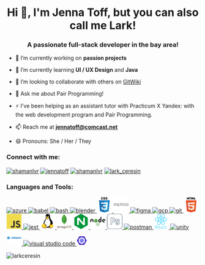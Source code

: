 <h1 align="center">Hi 👋, I'm Jenna Toff, but you can also call me Lark!</h1>
<h3 align="center">A passionate full-stack developer in the bay area!</h3>

- 🔭 I’m currently working on **passion projects**

- 🌱 I’m currently learning **UI / UX Design** and **Java**

- 👯 I’m looking to collaborate with others on [GitWiki](https://github.com/larkceresin/GitWiki)

- 💬 Ask me about Pair Programming!

- ⚡ I've been helping as an assistant tutor with Practicum X Yandex: with the web development program and Pair Programming.

- 📫 Reach me at **jennatoff@comcast.net**

- 😄 Pronouns: She / Her / They


<h3 align="left">Connect with me:</h3>
<p align="left">
<a href="https://twitter.com/shamanlvr" target="blank"><img align="center" src="https://cdn.jsdelivr.net/npm/simple-icons@3.0.1/icons/twitter.svg" alt="shamanlvr" height="30" width="40" /></a>
<a href="https://linkedin.com/in/jennatoff" target="blank"><img align="center" src="https://cdn.jsdelivr.net/npm/simple-icons@3.0.1/icons/linkedin.svg" alt="jennatoff" height="30" width="40" /></a>
<a href="https://fb.com/shamanlvr" target="blank"><img align="center" src="https://cdn.jsdelivr.net/npm/simple-icons@3.0.1/icons/facebook.svg" alt="shamanlvr" height="30" width="40" /></a>
<a href="https://instagram.com/lark_ceresin" target="blank"><img align="center" src="https://cdn.jsdelivr.net/npm/simple-icons@3.0.1/icons/instagram.svg" alt="lark_ceresin" height="30" width="40" /></a>
</p>

<h3 align="left">Languages and Tools:</h3>
<p align="left"> <a href="https://azure.microsoft.com/en-in/" target="_blank"> <img src="https://www.vectorlogo.zone/logos/microsoft_azure/microsoft_azure-icon.svg" alt="azure" width="40" height="40"/> </a> <a href="https://babeljs.io/" target="_blank"> <img src="https://www.vectorlogo.zone/logos/babeljs/babeljs-icon.svg" alt="babel" width="40" height="40"/> </a> <a href="https://www.gnu.org/software/bash/" target="_blank"> <img src="https://www.vectorlogo.zone/logos/gnu_bash/gnu_bash-icon.svg" alt="bash" width="40" height="40"/> </a> <a href="https://www.blender.org/" target="_blank"> <img src="https://download.blender.org/branding/community/blender_community_badge_white.svg" alt="blender" width="40" height="40"/> </a> <a href="https://www.w3schools.com/css/" target="_blank"> <img src="https://raw.githubusercontent.com/devicons/devicon/master/icons/css3/css3-original-wordmark.svg" alt="css3" width="40" height="40"/> </a> <a href="https://expressjs.com" target="_blank"> <img src="https://raw.githubusercontent.com/devicons/devicon/master/icons/express/express-original-wordmark.svg" alt="express" width="40" height="40"/> </a> <a href="https://www.figma.com/" target="_blank"> <img src="https://www.vectorlogo.zone/logos/figma/figma-icon.svg" alt="figma" width="40" height="40"/> </a> <a href="https://cloud.google.com" target="_blank"> <img src="https://www.vectorlogo.zone/logos/google_cloud/google_cloud-icon.svg" alt="gcp" width="40" height="40"/> </a> <a href="https://git-scm.com/" target="_blank"> <img src="https://www.vectorlogo.zone/logos/git-scm/git-scm-icon.svg" alt="git" width="40" height="40"/> </a> <a href="https://www.w3.org/html/" target="_blank"> <img src="https://raw.githubusercontent.com/devicons/devicon/master/icons/html5/html5-original-wordmark.svg" alt="html5" width="40" height="40"/> </a> <a href="https://developer.mozilla.org/en-US/docs/Web/JavaScript" target="_blank"> <img src="https://raw.githubusercontent.com/devicons/devicon/master/icons/javascript/javascript-original.svg" alt="javascript" width="40" height="40"/> </a> <a href="https://jestjs.io" target="_blank"> <img src="https://www.vectorlogo.zone/logos/jestjsio/jestjsio-icon.svg" alt="jest" width="40" height="40"/> </a> <a href="https://www.linux.org/" target="_blank"> <img src="https://raw.githubusercontent.com/devicons/devicon/master/icons/linux/linux-original.svg" alt="linux" width="40" height="40"/> </a> <a href="https://www.mongodb.com/" target="_blank"> <img src="https://raw.githubusercontent.com/devicons/devicon/master/icons/mongodb/mongodb-original-wordmark.svg" alt="mongodb" width="40" height="40"/> </a> <a href="https://www.nginx.com" target="_blank"> <img src="https://raw.githubusercontent.com/devicons/devicon/master/icons/nginx/nginx-original.svg" alt="nginx" width="40" height="40"/> </a> <a href="https://nodejs.org" target="_blank"> <img src="https://raw.githubusercontent.com/devicons/devicon/master/icons/nodejs/nodejs-original-wordmark.svg" alt="nodejs" width="40" height="40"/> </a> <a href="https://www.photoshop.com/en" target="_blank"> <img src="https://raw.githubusercontent.com/devicons/devicon/master/icons/photoshop/photoshop-line.svg" alt="photoshop" width="40" height="40"/> </a> <a href="https://postman.com" target="_blank"> <img src="https://www.vectorlogo.zone/logos/getpostman/getpostman-icon.svg" alt="postman" width="40" height="40"/> </a> <a href="https://reactjs.org/" target="_blank"> <img src="https://raw.githubusercontent.com/devicons/devicon/master/icons/react/react-original-wordmark.svg" alt="react" width="40" height="40"/> </a> <a href="https://unity.com/" target="_blank"> <img src="https://www.vectorlogo.zone/logos/unity3d/unity3d-icon.svg" alt="unity" width="40" height="40"/> </a> <a href="https://webpack.js.org" target="_blank"> <img src="https://raw.githubusercontent.com/devicons/devicon/d00d0969292a6569d45b06d3f350f463a0107b0d/icons/webpack/webpack-original-wordmark.svg" alt="webpack" width="40" height="40"/> </a> 
  <a href ="https://code.visualstudio.com" target="_blank">
<img alt="visual studio code" width="26px" src="https://img.icons8.com/fluent/240/000000/visual-studio-code-2019.png" /></a><a href ="https://eslint.org/" target="_blank"> <img alt="eslint" width="26px" src="https://raw.githubusercontent.com/github/explore/80688e429a7d4ef2fca1e82350fe8e3517d3494d/topics/eslint/eslint.png"> </a>
</p>

<p><img align="center" src="https://github-readme-stats.vercel.app/api/top-langs?username=larkceresin&show_icons=true&locale=en&layout=compact" alt="larkceresin" /></p>

